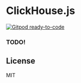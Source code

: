 # ClickHouse.js

[![Gitpod ready-to-code](https://img.shields.io/badge/Gitpod-ready--to--code-blue?logo=gitpod)](https://gitpod.io/#https://github.com/fermuch/ch.js)

### TODO!

## License

MIT
